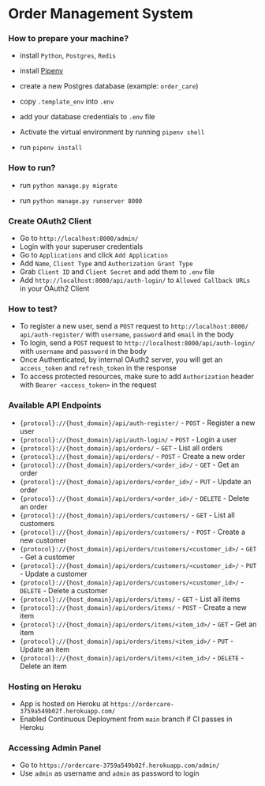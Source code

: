 # Order Management System

### How to prepare your machine?

- install `Python`, `Postgres`, `Redis`

- install [Pipenv](https://pipenv.pypa.io/en/latest/)

- create a new Postgres database (example: `order_care`) 

- copy `.template_env` into `.env`
- add your database credentials to `.env` file
- Activate the virtual environment by running `pipenv shell`
- run `pipenv install`

### How to run?

- run `python manage.py migrate`

- run `python manage.py runserver 8000`

### Create OAuth2 Client
- Go to `http://localhost:8000/admin/`
- Login with your superuser credentials
- Go to `Applications` and click `Add Application`
- Add `Name`, `Client Type` and `Authorization Grant Type`
- Grab `Client ID` and `Client Secret` and add them to `.env` file
- Add `http://localhost:8000/api/auth-login/` to `Allowed Callback URLs` in your OAuth2 Client

### How to test?
- To register a new user, send a `POST` request to `http://localhost:8000/ api/auth-register/` with `username`, `password` and `email` in the body
- To login, send a `POST` request to `http://localhost:8000/api/auth-login/` with `username` and `password` in the body
- Once Authenticated, by internal OAuth2 server, you will get an `access_token` and `refresh_token` in the response
- To access protected resources, make sure to add `Authorization` header with `Bearer <access_token>` in the request


### Available API Endpoints
- `{protocol}://{host_domain}/api/auth-register/` - `POST` - Register a new user
- `{protocol}://{host_domain}/api/auth-login/` - `POST` - Login a user
- `{protocol}://{host_domain}/api/orders/` - `GET` - List all orders
- `{protocol}://{host_domain}/api/orders/` - `POST` - Create a new order
- `{protocol}://{host_domain}/api/orders/<order_id>/` - `GET` - Get an order
- `{protocol}://{host_domain}/api/orders/<order_id>/` - `PUT` - Update an order
- `{protocol}://{host_domain}/api/orders/<order_id>/` - `DELETE` - Delete an order
- `{protocol}://{host_domain}/api/orders/customers/` - `GET` - List all customers
- `{protocol}://{host_domain}/api/orders/customers/` - `POST` - Create a new customer
- `{protocol}://{host_domain}/api/orders/customers/<customer_id>/` - `GET` - Get a customer
- `{protocol}://{host_domain}/api/orders/customers/<customer_id>/` - `PUT` - Update a customer
- `{protocol}://{host_domain}/api/orders/customers/<customer_id>/` - `DELETE` - Delete a customer
- `{protocol}://{host_domain}/api/orders/items/` - `GET` - List all items
- `{protocol}://{host_domain}/api/orders/items/` - `POST` - Create a new item
- `{protocol}://{host_domain}/api/orders/items/<item_id>/` - `GET` - Get an item
- `{protocol}://{host_domain}/api/orders/items/<item_id>/` - `PUT` - Update an item
- `{protocol}://{host_domain}/api/orders/items/<item_id>/` - `DELETE` - Delete an item

### Hosting on Heroku
- App is hosted on Heroku at `https://ordercare-3759a549b02f.herokuapp.com/`
- Enabled Continuous Deployment from `main` branch if CI passes in Heroku

### Accessing Admin Panel
- Go to `https://ordercare-3759a549b02f.herokuapp.com/admin/`
- Use `admin` as username and `admin` as password to login

